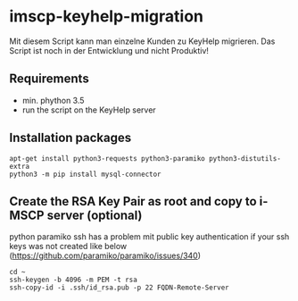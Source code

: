 # imscp-keyhelp-migration
Mit diesem Script kann man einzelne Kunden zu KeyHelp migrieren.
Das Script ist noch in der Entwicklung und nicht Produktiv!

## Requirements
* min. phython 3.5
* run the script on the KeyHelp server

## Installation packages
```
apt-get install python3-requests python3-paramiko python3-distutils-extra
python3 -m pip install mysql-connector
```

## Create the RSA Key Pair as root and copy to i-MSCP server (optional)
python paramiko ssh has a problem mit public key authentication if your ssh keys was not created like below (https://github.com/paramiko/paramiko/issues/340)
```
cd ~
ssh-keygen -b 4096 -m PEM -t rsa
ssh-copy-id -i .ssh/id_rsa.pub -p 22 FQDN-Remote-Server
```
